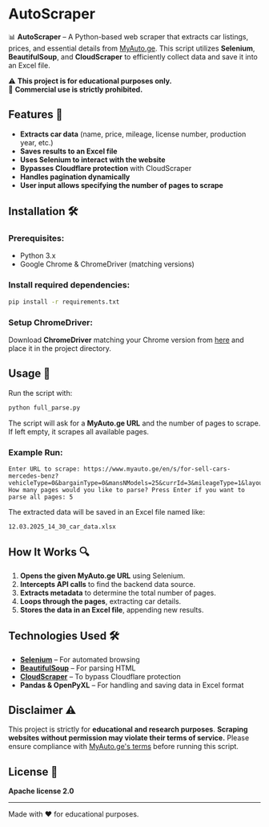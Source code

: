 # AutoScraper

📊 **AutoScraper** – A Python-based web scraper that extracts car listings, prices, and essential details from [MyAuto.ge](https://www.myauto.ge). This script utilizes **Selenium**, **BeautifulSoup**, and **CloudScraper** to efficiently collect data and save it into an Excel file.

⚠️ **This project is for educational purposes only.**  
🚫 **Commercial use is strictly prohibited.**

## Features 🚀
- **Extracts car data** (name, price, mileage, license number, production year, etc.)
- **Saves results to an Excel file**
- **Uses Selenium to interact with the website**
- **Bypasses Cloudflare protection** with CloudScraper
- **Handles pagination dynamically**
- **User input allows specifying the number of pages to scrape**

## Installation 🛠️

### Prerequisites:
- Python 3.x
- Google Chrome & ChromeDriver (matching versions)

### Install required dependencies:
```sh
pip install -r requirements.txt
```

### Setup ChromeDriver:
Download **ChromeDriver** matching your Chrome version from [here](https://chromedriver.chromium.org/downloads) and place it in the project directory.

## Usage 📖
Run the script with:
```sh
python full_parse.py
```

The script will ask for a **MyAuto.ge URL** and the number of pages to scrape. If left empty, it scrapes all available pages.

### Example Run:
```
Enter URL to scrape: https://www.myauto.ge/en/s/for-sell-cars-mercedes-benz?vehicleType=0&bargainType=0&mansNModels=25&currId=3&mileageType=1&layoutId=1)
How many pages would you like to parse? Press Enter if you want to parse all pages: 5
```

The extracted data will be saved in an Excel file named like:
```
12.03.2025_14_30_car_data.xlsx
```

## How It Works 🔍
1. **Opens the given MyAuto.ge URL** using Selenium.
2. **Intercepts API calls** to find the backend data source.
3. **Extracts metadata** to determine the total number of pages.
4. **Loops through the pages**, extracting car details.
5. **Stores the data in an Excel file**, appending new results.

## Technologies Used 🛠️
- **[Selenium](https://www.selenium.dev/documentation/webdriver/)** – For automated browsing
- **[BeautifulSoup](https://www.crummy.com/software/BeautifulSoup/bs4/doc/)** – For parsing HTML
- **[CloudScraper](https://pypi.org/project/cloudscraper/)** – To bypass Cloudflare protection
- **Pandas & OpenPyXL** – For handling and saving data in Excel format

## Disclaimer ⚠️
This project is strictly for **educational and research purposes**. **Scraping websites without permission may violate their terms of service.** Please ensure compliance with [MyAuto.ge's terms](https://www.myauto.ge/) before running this script.

## License 📜
**Apache license 2.0**

---
Made with ❤️ for educational purposes.
